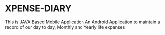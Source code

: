 # XPENSE-DIARY
This is JAVA Based Mobile Application
An Android Application to maintain a record of our day to day, Monthly and Yearly life expanses
